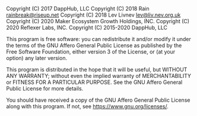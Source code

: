 Copyright (C) 2017  DappHub, LLC
Copyright (C) 2018 Rain <rainbreak@riseup.net>
Copyright (C) 2018 Lev Livnev <lev@liv.nev.org.uk>
Copyright (C) 2020 Maker Ecosystem Growth Holdings, INC.
Copyright (C) 2020 Reflexer Labs, INC.
Copyright (C) 2015-2020  DappHub, LLC

This program is free software: you can redistribute it and/or modify
it under the terms of the GNU Affero General Public License as published by
the Free Software Foundation, either version 3 of the License, or
(at your option) any later version.

This program is distributed in the hope that it will be useful,
but WITHOUT ANY WARRANTY; without even the implied warranty of
MERCHANTABILITY or FITNESS FOR A PARTICULAR PURPOSE.  See the
GNU Affero General Public License for more details.

You should have received a copy of the GNU Affero General Public License
along with this program.  If not, see <https://www.gnu.org/licenses/>.